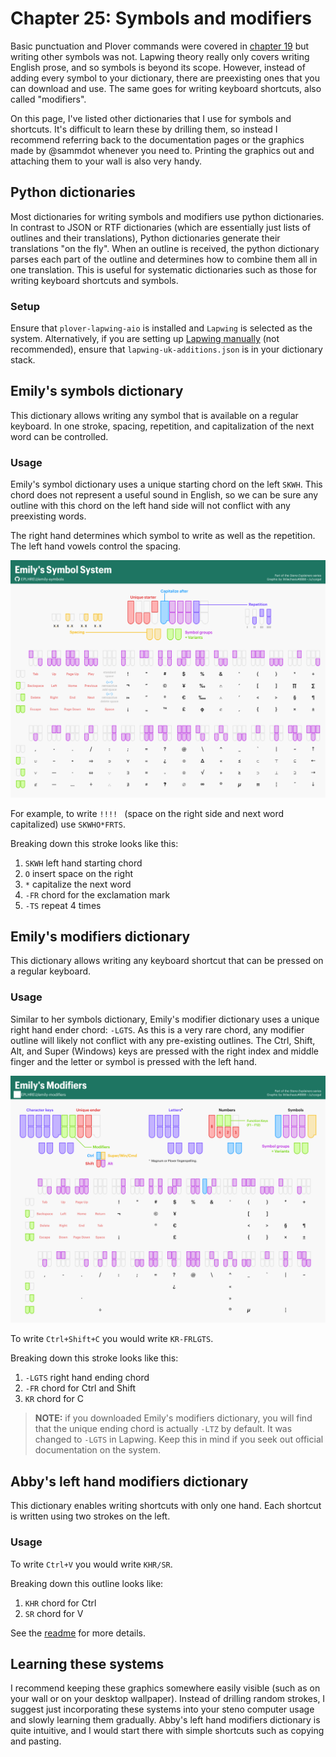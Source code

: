 # Chapter 25: Symbols and modifiers

Basic punctuation and Plover commands were covered in [chapter 19](Chapter-19.md) but writing other symbols was not. Lapwing theory really only covers writing English prose, and so symbols is beyond its scope. However, instead of adding every symbol to your dictionary, there are preexisting ones that you can download and use. The same goes for writing keyboard shortcuts, also called "modifiers".

On this page, I've listed other dictionaries that I use for symbols and shortcuts. It's difficult to learn these by drilling them, so instead I recommend referring back to the documentation pages or the graphics made by @sammdot whenever you need to. Printing the graphics out and attaching them to your wall is also very handy.

## Python dictionaries

Most dictionaries for writing symbols and modifiers use python dictionaries. In contrast to JSON or RTF dictionaries (which are essentially just lists of outlines and their translations), Python dictionaries generate their translations "on the fly". When an outline is received, the python dictionary parses each part of the outline and determines how to combine them all in one translation. This is useful for systematic dictionaries such as those for writing keyboard shortcuts and symbols.

### Setup

Ensure that <code class="code-mono">plover-lapwing-aio</code> is installed and <code class="code-mono">Lapwing</code> is selected as the system. Alternatively, if you are setting up [Lapwing manually](Appendix-B.md) (not recommended), ensure that <code class="code-mono">lapwing-uk-additions.json</code> is in your dictionary stack.

## Emily's symbols dictionary

This dictionary allows writing any symbol that is available on a regular keyboard. In one stroke, spacing, repetition, and capitalization of the next word can be controlled.

### Usage

Emily's symbol dictionary uses a unique starting chord on the left `SKWH`. This chord does not represent a useful sound in English, so we can be sure any outline with this chord on the left hand side will not conflict with any preexisting words.

The right hand determines which symbol to write as well as the repetition. The left hand vowels control the spacing.

![](img/25-emily-symbols.png)

For example, to write <code class="code-mono">!!!! </code> (space on the right side and next word capitalized) use `SKWHO*FRTS`.

Breaking down this stroke looks like this:

1. `SKWH` left hand starting chord
2. `O` insert space on the right
3. `*` capitalize the next word
4. `-FR` chord for the exclamation mark
4. `-TS` repeat 4 times

## Emily's modifiers dictionary

This dictionary allows writing any keyboard shortcut that can be pressed on a regular keyboard.

### Usage

Similar to her symbols dictionary, Emily's modifier dictionary uses a unique right hand ender chord: `-LGTS`. As this is a very rare chord, any modifier outline will likely not conflict with any pre-existing outlines. The Ctrl, Shift, Alt, and Super (Windows) keys are pressed with the right index and middle finger and the letter or symbol is pressed with the left hand.

![](img/25-emily-modifiers.png)

To write <code class="code-mono">Ctrl+Shift+C</code> you would write `KR-FRLGTS`.

Breaking down this stroke looks like this:

1. `-LGTS` right hand ending chord
2. `-FR` chord for Ctrl and Shift
3. `KR` chord for C

> **NOTE:** if you downloaded Emily's modifiers dictionary, you will find that the unique ending chord is actually `-LTZ` by default. It was changed to `-LGTS` in Lapwing. Keep this in mind if you seek out official documentation on the system.

## Abby's left hand modifiers dictionary

This dictionary enables writing shortcuts with only one hand. Each shortcut is written using two strokes on the left.

### Usage

To write <code class="code-mono">Ctrl+V</code> you would write `KHR/SR`.

Breaking down this outline looks like:

1. `KHR` chord for Ctrl
2. `SR` chord for V

See the [readme](https://github.com/Abkwreu/plover-left-hand-modifiers/#abbys-left-hand-modifiers-dictionary) for more details.

## Learning these systems

I recommend keeping these graphics somewhere easily visible (such as on your wall or on your desktop wallpaper). Instead of drilling random strokes, I suggest just incorporating these systems into your steno computer usage and slowly learning them gradually. Abby's left hand modifiers dictionary is quite intuitive, and I would start there with simple shortcuts such as copying and pasting.
